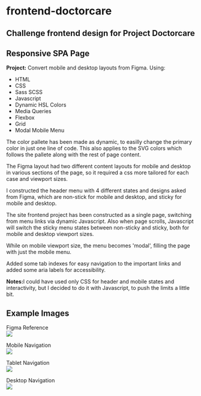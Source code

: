 # frontend-doctorcare
<h2>Challenge frontend design for Project Doctorcare</h2>

<h2>Responsive SPA Page</h2>

<strong>Project:</strong> Convert mobile and desktop layouts from Figma. Using:

<ul>
  <li>HTML</li>
  <li>CSS</li>
  <li>Sass SCSS</li>
  <li>Javascript</li>
  <li>Dynamic HSL Colors</li>
  <li>Media Queries</li>
  <li>Flexbox</li>
  <li>Grid</li>
  <li>Modal Mobile Menu</li>
</ul>

The color pallete has been made as dynamic, to easilly change the primary color in just one line of code. This also applies to the SVG colors which follows the pallete along with the rest of page content.

The Figma layout had two different content layouts for mobile and desktop in various sections of the page, so it required a css more tailored for each case and viewport sizes.

I constructed the header menu with 4 different states and designs asked from Figma, which are non-stick for mobile and desktop, and sticky for mobile and desktop.

The site frontend project has been constructed as a single page, switching from menu links via dynamic Javascript. Also when page scrolls, Javascript will switch the sticky menu states between non-sticky and sticky, both for mobile and desktop viewport sizes.

While on mobile viewport size, the menu becomes 'modal', filling the page with just the mobile menu.

Added some tab indexes for easy navigation to the important links and added some aria labels for accessibility.

<strong>Notes:</strong>I could have used only CSS for header and mobile states and interactivity, but I decided to do it with Javascript, to push the limits a little bit.

<h2>Example Images</h2>
<p>Figma Reference<br>
<a href="./screenshots/figma.jpg"><img src="./screenshots/mobile.gif"></a></p>

<p>Mobile Navigation<br>
<a href="./screenshots/mobile.gif"><img src="./screenshots/mobile.gif"></a></p>

<p>Tablet Navigation<br>
<a href="./screenshots/tablet.gif"><img src="./screenshots/mobile.gif"></a></p>

<p>Desktop Navigation<br>
<a href="./screenshots/desktop.gif"><img src="./screenshots/mobile.gif"></a></p>